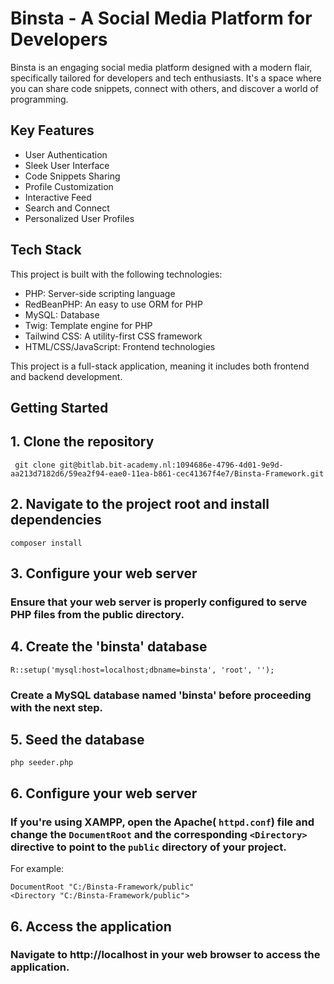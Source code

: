 # Binsta - A Social Media Platform for Developers

Binsta is an engaging social media platform designed with a modern flair, specifically tailored for developers and tech enthusiasts. It's a space where you can share code snippets, connect with others, and discover a world of programming.

## Key Features

- User Authentication
- Sleek User Interface
- Code Snippets Sharing
- Profile Customization
- Interactive Feed
- Search and Connect
- Personalized User Profiles

## Tech Stack

This project is built with the following technologies:

- PHP: Server-side scripting language
- RedBeanPHP: An easy to use ORM for PHP
- MySQL: Database
- Twig: Template engine for PHP
- Tailwind CSS: A utility-first CSS framework
- HTML/CSS/JavaScript: Frontend technologies

This project is a full-stack application, meaning it includes both frontend and backend development.

## Getting Started

## 1. Clone the repository
```shell
 git clone git@bitlab.bit-academy.nl:1094686e-4796-4d01-9e9d-aa213d7182d6/59ea2f94-eae0-11ea-b861-cec41367f4e7/Binsta-Framework.git
```

## 2. Navigate to the project root and install dependencies
```shell
composer install
```

## 3. Configure your web server
### Ensure that your web server is properly configured to serve PHP files from the public directory.

## 4. Create the 'binsta' database
```shell
R::setup('mysql:host=localhost;dbname=binsta', 'root', '');
```
### Create a MySQL database named 'binsta' before proceeding with the next step.

## 5. Seed the database
```shell
php seeder.php
```

## 6. Configure your web server
### If you're using XAMPP, open the Apache( `httpd.conf`) file and change the `DocumentRoot` and the corresponding `<Directory>` directive to point to the `public` directory of your project. 

For example:
```shell
DocumentRoot "C:/Binsta-Framework/public"
<Directory "C:/Binsta-Framework/public">
```

## 6. Access the application
### Navigate to http://localhost in your web browser to access the application.

